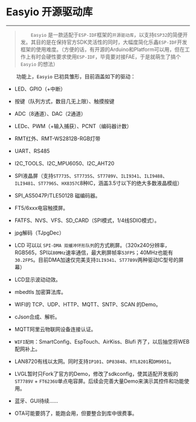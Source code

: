 # Easyio 开源驱动库

***

> &emsp;&emsp;`Easyio` 是一款适配于`ESP-IDF`框架的`开源驱动库`，以支持`ESP32`的简便开发。其目的是在保持官方SDK灵活性的同时，大幅度简化乐鑫`ESP-IDF`开发框架的使用难度。（方便的话，有开源的Arduino和Platform可以用，但在工作上有时会硬性要求使用`ESP-IDF`，毕竟要对接FAE，于是就萌生了搞个 `Easyio` 的想法）

&emsp;&emsp;功能上，`Easyio` 已初具雏形，目前涵盖如下的驱动：

* LED、GPIO（+中断）

* 按键（队列方式，数目几无上限）、触摸按键
* ADC（8通道）、DAC（2通道）
* LEDc、PWM（+输入捕获）、PCNT（编码器计数）
* RMT红外、RMT-WS2812B-RGB灯带
* UART、RS485
* I2C_TOOLS、I2C_MPU6050、I2C_AHT20
* SPI液晶屏（支持`ST7735`、`ST7735S`、`ST7789V`、`ILI9341`、`ILI9488`、`ILI9481`、`ST7796S`、`HX8357C`8种IC，涵盖3.5寸以下的绝大多数液晶模组）
* SPI_AS5047P/TLE5012B 磁编码器。
* FT5/6xxx电容触摸屏。
* FATFS、NVS、VFS、SD_CARD（SPI模式，1/4线SDIO模式）。
* jpg解码（TJpgDec）
* LCD 可以以 `SPI-DMA 双缓冲环形队列`的方式刷屏。（320x240分辨率，RGB565，SPI以`80MHz`速率通信，最大刷屏帧率`53FPS`；40MHz也能有`30.2FPS`。目前DMA加速仅完美支持`ILI9341`、`ST7789V`两种驱动IC型号的屏幕）
* LCD显示波动动效。
* mbedtls 加密算法库。
* WIFI的 TCP、UDP、HTTP、MQTT、SNTP、SCAN 的Demo。
* cJson合成、解析。
* MQTT阿里云物联网设备连接认证。
* `WIFI配网`：SmartConfig、EspTouch、AirKiss、Blufi 齐了，以后抽空将WEB配网补上。
* LAN8720有线以太网。同时支持`IP101`、`DP83848`、`RTL8201`和`DM9051`。
* LVGL暂时只Fork了官方的Demo，修改了sdkconfig，使其适配开发板的 `ST7789V` + `FT6236U`单点电容屏。后续会完善大量Demo来演示其控件和功能使用。
* 蓝牙、GUI待续......
* OTA可能要鸽了，能跑会用，但要整合到库中很费事。